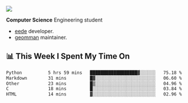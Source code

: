 ![](https://komarev.com/ghpvc/?username=brauliorivas&color=green)

**Computer Science** Engineering student

- [eede](https://github.com/key4hep/eede) developer.
- [geomman](https://www.freshports.org/sysutils/geomman) maintainer.

## 📊 This Week I Spent My Time On

<!--START_SECTION:waka-->

```txt
Python          5 hrs 59 mins   ██████████████████▓░░░░░░   75.18 %
Markdown        31 mins         █▓░░░░░░░░░░░░░░░░░░░░░░░   06.60 %
Other           23 mins         █▒░░░░░░░░░░░░░░░░░░░░░░░   04.96 %
C               18 mins         █░░░░░░░░░░░░░░░░░░░░░░░░   03.84 %
HTML            14 mins         ▓░░░░░░░░░░░░░░░░░░░░░░░░   02.96 %
```

<!--END_SECTION:waka-->
